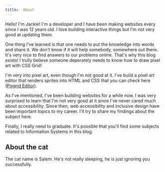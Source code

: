 ```yaml
---
title:  About
---
```

Hello! I'm Jackie! I'm a developer and I have been making websites every since I was 12 years old. I love building interactive things but I'm not very good at updating them. 

One thing I've learned is that one needs to put the knowledge into words and share it. We don't know if it will help somebody, somewhere out there. It's very nice to find answers to our problems online. That's why this blog exists! I trully believe someone deperately needs to know how to draw pixel art with CSS Grid!

I'm very into pixel art, even though I'm not good at it. I've build a pixel art editor that renders sprites into HTML and CSS that you can check here (<a href="/">Pixgrid Editor</a>).

As I've mentioned, I've been building websites for a while now. I was very surprised to learn that I'm not very good at it since I've never cared much about accessibility. Since then, web accessibility and inclusive design have been important topics to my career. I'll try to share my findings about the subject here.

Finally, I really need to graduate. It's possible that you'll find some subjects related to Information Systems in this blog.

## About the cat

The cat name is Salem. He's not really sleeping, he is just ignoring you successfully.